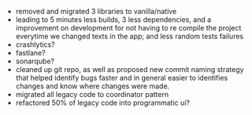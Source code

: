 - removed and migrated 3 libraries to vanilla/native
- leading to 5 minutes less builds, 3 less dependencies, and a improvement on development for not having to re compile the project everytime we changed texts in the app; and less random tests failures
- crashlytics?
- fastlane?
- sonarqube?
- cleaned up git repo, as well as proposed new commit naming strategy that helped identify bugs faster and in general easier to identifies changes and know where changes were made.
- migrated all legacy code to coordinator pattern
- refactored 50% of legacy code into programmatic ui?
